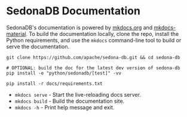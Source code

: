 <!---
  Licensed to the Apache Software Foundation (ASF) under one
  or more contributor license agreements.  See the NOTICE file
  distributed with this work for additional information
  regarding copyright ownership.  The ASF licenses this file
  to you under the Apache License, Version 2.0 (the
  "License"); you may not use this file except in compliance
  with the License.  You may obtain a copy of the License at

    http://www.apache.org/licenses/LICENSE-2.0

  Unless required by applicable law or agreed to in writing,
  software distributed under the License is distributed on an
  "AS IS" BASIS, WITHOUT WARRANTIES OR CONDITIONS OF ANY
  KIND, either express or implied.  See the License for the
  specific language governing permissions and limitations
  under the License.
-->

# SedonaDB Documentation

SedonaDB's documentation is powered by [mkdocs.org](https://www.mkdocs.org) and [mkdocs-material](https://squidfunk.github.io/mkdocs-material/reference/). To build the documentation locally, clone the repo, install the Python requirements, and use the `mkdocs` command-line tool to build or serve the documentation.

```shell
git clone https://github.com/apache/sedona-db.git && cd sedona-db

# OPTIONAL: build the doc for the latest dev version of sedona-db
pip install -e "python/sedonadb/[test]" -vv

pip install -r docs/requirements.txt
```

* `mkdocs serve` - Start the live-reloading docs server.
* `mkdocs build` - Build the documentation site.
* `mkdocs -h` - Print help message and exit.
